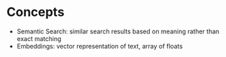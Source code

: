 # Concepts
- Semantic Search: similar search results based on meaning rather than exact matching
- Embeddings: vector representation of text, array of floats
